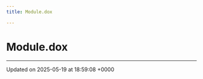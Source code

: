 ```yaml
---
title: Module.dox

---
```


# Module.dox








-------------------------------

Updated on 2025-05-19 at 18:59:08 +0000
